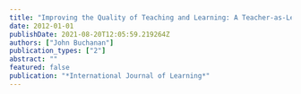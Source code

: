 ```yaml
---
title: "Improving the Quality of Teaching and Learning: A Teacher-as-Learner-Centred Approach."
date: 2012-01-01
publishDate: 2021-08-20T12:05:59.219264Z
authors: ["John Buchanan"]
publication_types: ["2"]
abstract: ""
featured: false
publication: "*International Journal of Learning*"
---
```


